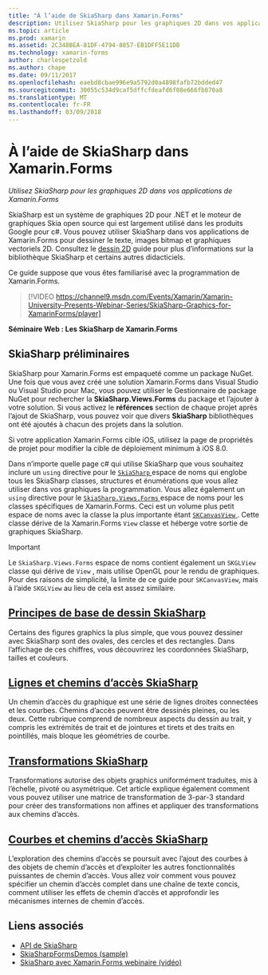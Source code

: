 ```yaml
---
title: "À l’aide de SkiaSharp dans Xamarin.Forms"
description: Utilisez SkiaSharp pour les graphiques 2D dans vos applications de Xamarin.Forms
ms.topic: article
ms.prod: xamarin
ms.assetid: 2C348BEA-81DF-4794-8857-EB1DFF5E11DB
ms.technology: xamarin-forms
author: charlespetzold
ms.author: chape
ms.date: 09/11/2017
ms.openlocfilehash: eaebd8cbae996e9a5792d0a4898fafb72bdded47
ms.sourcegitcommit: 30055c534d9caf5dffcfdeafd6f08e666fb870a8
ms.translationtype: MT
ms.contentlocale: fr-FR
ms.lasthandoff: 03/09/2018
---
```

# <a name="using-skiasharp-in-xamarinforms"></a>À l’aide de SkiaSharp dans Xamarin.Forms

_Utilisez SkiaSharp pour les graphiques 2D dans vos applications de Xamarin.Forms_

SkiaSharp est un système de graphiques 2D pour .NET et le moteur de graphiques Skia open source qui est largement utilisé dans les produits Google pour c#. Vous pouvez utiliser SkiaSharp dans vos applications de Xamarin.Forms pour dessiner le texte, images bitmap et graphiques vectoriels 2D. Consultez le [dessin 2D](~/graphics-games/skiasharp/index.md) guide pour plus d’informations sur la bibliothèque SkiaSharp et certains autres didacticiels.

Ce guide suppose que vous êtes familiarisé avec la programmation de Xamarin.Forms.

> [!VIDEO https://channel9.msdn.com/Events/Xamarin/Xamarin-University-Presents-Webinar-Series/SkiaSharp-Graphics-for-XamarinForms/player]

**Séminaire Web : Les SkiaSharp de Xamarin.Forms**

## <a name="skiasharp-preliminaries"></a>SkiaSharp préliminaires

SkiaSharp pour Xamarin.Forms est empaqueté comme un package NuGet. Une fois que vous avez créé une solution Xamarin.Forms dans Visual Studio ou Visual Studio pour Mac, vous pouvez utiliser le Gestionnaire de package NuGet pour rechercher la **SkiaSharp.Views.Forms** du package et l’ajouter à votre solution. Si vous activez le **références** section de chaque projet après l’ajout de SkiaSharp, vous pouvez voir que divers **SkiaSharp** bibliothèques ont été ajoutés à chacun des projets dans la solution.

Si votre application Xamarin.Forms cible iOS, utilisez la page de propriétés de projet pour modifier la cible de déploiement minimum à iOS 8.0.

Dans n’importe quelle page c# qui utilise SkiaSharp que vous souhaitez inclure un `using` directive pour le [ `SkiaSharp` ](https://developer.xamarin.com/api/namespace/SkiaSharp/) espace de noms qui englobe tous les SkiaSharp classes, structures et énumérations que vous allez utiliser dans vos graphiques la programmation. Vous allez également un `using` directive pour le [ `SkiaSharp.Views.Forms` ](https://developer.xamarin.com/api/namespace/SkiaSharp.Views.Forms/) espace de noms pour les classes spécifiques de Xamarin.Forms. Ceci est un volume plus petit espace de noms avec la classe la plus importante étant [ `SKCanvasView` ](https://developer.xamarin.com/api/type/SkiaSharp.Views.Forms.SKCanvasView/). Cette classe dérive de la Xamarin.Forms `View` classe et héberge votre sortie de graphiques SkiaSharp.

> [!IMPORTANT]
> Le `SkiaSharp.Views.Forms` espace de noms contient également un `SKGLView` classe qui dérive de `View` , mais utilise OpenGL pour le rendu de graphiques. Pour des raisons de simplicité, la limite de ce guide pour `SKCanvasView`, mais à l’aide `SKGLView` au lieu de cela est assez similaire.

## <a name="skiasharp-drawing-basicsbasicsindexmd"></a>[Principes de base de dessin SkiaSharp](basics/index.md)

Certains des figures graphics la plus simple, que vous pouvez dessiner avec SkiaSharp sont des ovales, des cercles et des rectangles. Dans l’affichage de ces chiffres, vous découvrirez les coordonnées SkiaSharp, tailles et couleurs.

## <a name="skiasharp-lines-and-pathspathsindexmd"></a>[Lignes et chemins d’accès SkiaSharp](paths/index.md)

Un chemin d’accès du graphique est une série de lignes droites connectées et les courbes. Chemins d’accès peuvent être dessinés pleines, ou les deux. Cette rubrique comprend de nombreux aspects du dessin au trait, y compris les extrémités de trait et de jointures et tirets et des traits en pointillés, mais bloque les géométries de courbe.

## <a name="skiasharp-transformstransformsindexmd"></a>[Transformations SkiaSharp](transforms/index.md)

Transformations autorise des objets graphics uniformément traduites, mis à l’échelle, pivoté ou asymétrique. Cet article explique également comment vous pouvez utiliser une matrice de transformation de 3-par-3 standard pour créer des transformations non affines et appliquer des transformations aux chemins d’accès.

## <a name="skiasharp-curves-and-pathscurvesindexmd"></a>[Courbes et chemins d’accès SkiaSharp](curves/index.md)

L’exploration des chemins d’accès se poursuit avec l’ajout des courbes à des objets de chemin d’accès et d’exploiter les autres fonctionnalités puissantes de chemin d’accès. Vous allez voir comment vous pouvez spécifier un chemin d’accès complet dans une chaîne de texte concis, comment utiliser les effets de chemin d’accès et approfondir les mécanismes internes de chemin d’accès.


## <a name="related-links"></a>Liens associés

- [API de SkiaSharp](https://developer.xamarin.com/api/root/SkiaSharp/)
- [SkiaSharpFormsDemos (sample)](https://developer.xamarin.com/samples/xamarin-forms/SkiaSharpForms/SkiaSharpFormsDemos/)
- [SkiaSharp avec Xamarin.Forms webinaire (vidéo)](https://channel9.msdn.com/Events/Xamarin/Xamarin-University-Presents-Webinar-Series/SkiaSharp-Graphics-for-XamarinForms)

